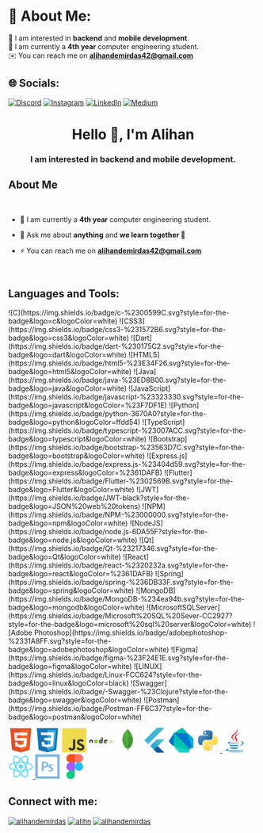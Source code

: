 # 💫 About Me:
💪 I am interested in **backend** and **mobile development**.<br>🌱 I am currently a **4th year** computer engineering student.<br>✉️ You can reach me on **alihandemirdas42@gmail.com**


## 🌐 Socials:
[![Discord](https://img.shields.io/badge/Discord-%237289DA.svg?logo=discord&logoColor=white)](https://discord.gg/https://discordapp.com/users/726889282823782402) [![Instagram](https://img.shields.io/badge/Instagram-%23E4405F.svg?logo=Instagram&logoColor=white)](https://instagram.com/alihn) [![LinkedIn](https://img.shields.io/badge/LinkedIn-%230077B5.svg?logo=linkedin&logoColor=white)](https://linkedin.com/in/alihandemirdas) [![Medium](https://img.shields.io/badge/Medium-12100E?logo=medium&logoColor=white)](https://medium.com/@alihandemirdas) 

<!-- Proudly created with GPRM ( https://gprm.itsvg.in ) -->
<h1 align="center">Hello 👋, I'm Alihan</h1>
<h3 align="center">I am interested in backend and mobile development.</h3>

<h2 align="left">About Me</h2> <p align="left"> <a href="https://twitter.com/" target="blank"><img src="https://img.shields.io/twitter/follow/?logo=twitter&style=for-the-badge" alt="" /></a> </p>

- 🌱 I am currently a **4th year** computer engineering student.

- 💬 Ask me about **anything** and **we learn together 💪**

- ⚡ You can reach me on **alihandemirdas42@gmail.com**
<br>

<h2 align="left">Languages and Tools:</h2>
![C](https://img.shields.io/badge/c-%2300599C.svg?style=for-the-badge&logo=c&logoColor=white) ![CSS3](https://img.shields.io/badge/css3-%231572B6.svg?style=for-the-badge&logo=css3&logoColor=white) ![Dart](https://img.shields.io/badge/dart-%230175C2.svg?style=for-the-badge&logo=dart&logoColor=white) ![HTML5](https://img.shields.io/badge/html5-%23E34F26.svg?style=for-the-badge&logo=html5&logoColor=white) ![Java](https://img.shields.io/badge/java-%23ED8B00.svg?style=for-the-badge&logo=java&logoColor=white) ![JavaScript](https://img.shields.io/badge/javascript-%23323330.svg?style=for-the-badge&logo=javascript&logoColor=%23F7DF1E) ![Python](https://img.shields.io/badge/python-3670A0?style=for-the-badge&logo=python&logoColor=ffdd54) ![TypeScript](https://img.shields.io/badge/typescript-%23007ACC.svg?style=for-the-badge&logo=typescript&logoColor=white) ![Bootstrap](https://img.shields.io/badge/bootstrap-%23563D7C.svg?style=for-the-badge&logo=bootstrap&logoColor=white) ![Express.js](https://img.shields.io/badge/express.js-%23404d59.svg?style=for-the-badge&logo=express&logoColor=%2361DAFB) ![Flutter](https://img.shields.io/badge/Flutter-%2302569B.svg?style=for-the-badge&logo=Flutter&logoColor=white) ![JWT](https://img.shields.io/badge/JWT-black?style=for-the-badge&logo=JSON%20web%20tokens) ![NPM](https://img.shields.io/badge/NPM-%23000000.svg?style=for-the-badge&logo=npm&logoColor=white) ![NodeJS](https://img.shields.io/badge/node.js-6DA55F?style=for-the-badge&logo=node.js&logoColor=white) ![Qt](https://img.shields.io/badge/Qt-%23217346.svg?style=for-the-badge&logo=Qt&logoColor=white) ![React](https://img.shields.io/badge/react-%2320232a.svg?style=for-the-badge&logo=react&logoColor=%2361DAFB) ![Spring](https://img.shields.io/badge/spring-%236DB33F.svg?style=for-the-badge&logo=spring&logoColor=white) ![MongoDB](https://img.shields.io/badge/MongoDB-%234ea94b.svg?style=for-the-badge&logo=mongodb&logoColor=white) ![MicrosoftSQLServer](https://img.shields.io/badge/Microsoft%20SQL%20Sever-CC2927?style=for-the-badge&logo=microsoft%20sql%20server&logoColor=white) ![Adobe Photoshop](https://img.shields.io/badge/adobephotoshop-%2331A8FF.svg?style=for-the-badge&logo=adobephotoshop&logoColor=white) 	![Figma](https://img.shields.io/badge/figma-%23F24E1E.svg?style=for-the-badge&logo=figma&logoColor=white) ![LINUX](https://img.shields.io/badge/Linux-FCC624?style=for-the-badge&logo=linux&logoColor=black) ![Swagger](https://img.shields.io/badge/-Swagger-%23Clojure?style=for-the-badge&logo=swagger&logoColor=white) ![Postman](https://img.shields.io/badge/Postman-FF6C37?style=for-the-badge&logo=postman&logoColor=white)

<p align="left"> <img src="https://raw.githubusercontent.com/devicons/devicon/master/icons/html5/html5-original.svg" alt="html5" width="50" height="50"/> <img src="https://raw.githubusercontent.com/devicons/devicon/master/icons/css3/css3-original.svg" alt="css3" width="50" height="50"/> <img src="https://raw.githubusercontent.com/devicons/devicon/master/icons/javascript/javascript-original.svg" alt="javascript" width="50" height="50"/> <img src="https://raw.githubusercontent.com/devicons/devicon/master/icons/nodejs/nodejs-original-wordmark.svg" alt="node.js" width="50" height="50"/> <img src="https://raw.githubusercontent.com/devicons/devicon/master/icons/mongodb/mongodb-original.svg" alt="mongodb" width="50" height="50"/> <img src="https://raw.githubusercontent.com/devicons/devicon/master/icons/flutter/flutter-original.svg" alt="dart" width="50" height="50"/> <img src="https://raw.githubusercontent.com/devicons/devicon/master/icons/dart/dart-original.svg" alt="dart" width="50" height="50"/> <a href="https://www.python.org" target="_blank" rel="noreferrer"> <img src="https://raw.githubusercontent.com/devicons/devicon/master/icons/python/python-original.svg" alt="python" width="50" height="50"/> <img src="https://raw.githubusercontent.com/devicons/devicon/master/icons/java/java-original.svg" alt="java" width="50" height="50"/> <img src="https://raw.githubusercontent.com/devicons/devicon/master/icons/react/react-original.svg" alt="react" width="50" height="50"/> </a> <img src="https://raw.githubusercontent.com/devicons/devicon/master/icons/photoshop/photoshop-line.svg" alt="photoshop" width="50" height="50"/> <a href="https://git-scm.com/" target="_blank" rel="noreferrer"> <img src="https://raw.githubusercontent.com/devicons/devicon/master/icons/figma/figma-original.svg" alt="figma" width="50" height="50"/> </a> </p> 


<h2 align="left">Connect with me:</h2>
<p align="left">
<a href="https://linkedin.com/in/alihandemirdas" target="blank"><img align="center" src="https://raw.githubusercontent.com/rahuldkjain/github-profile-readme-generator/master/src/images/icons/Social/linked-in-alt.svg" alt="alihandemirdas" height="45" width="50" /></a>
<a href="https://instagram.com/alihn" target="blank"><img align="center" src="https://raw.githubusercontent.com/rahuldkjain/github-profile-readme-generator/master/src/images/icons/Social/instagram.svg" alt="alihn" height="45" width="50" /></a>
<a href="https://discordapp.com/users/726889282823782402" target="blank"><img align="center" src="https://raw.githubusercontent.com/rahuldkjain/github-profile-readme-generator/master/src/images/icons/Social/discord.svg" alt="alihandemirdas" height="50" width="60" /></a>
</p>

